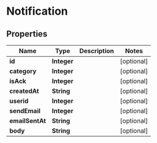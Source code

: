 # Notification

## Properties
Name | Type | Description | Notes
------------ | ------------- | ------------- | -------------
**id** | **Integer** |  |  [optional]
**category** | **Integer** |  |  [optional]
**isAck** | **Integer** |  |  [optional]
**createdAt** | **String** |  |  [optional]
**userid** | **Integer** |  |  [optional]
**sendEmail** | **Integer** |  |  [optional]
**emailSentAt** | **String** |  |  [optional]
**body** | **String** |  |  [optional]
